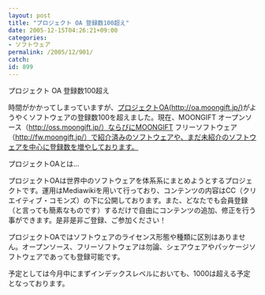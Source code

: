 ```yaml
---
layout: post
title: "プロジェクト OA 登録数100超え"
date: 2005-12-15T04:26:21+09:00
categories:
- ソフトウェア
permalink: /2005/12/901/
catch: 
id: 899
---
```

プロジェクト OA 登録数100超え  
<!--more-->  
時間がかかってしまっていますが、[プロジェクトOA(http://oa.moongift.jp/)](http://oa.moongift.jp)がようやくソフトウェアの登録数100を超えました。現在、MOONGIFT オープンソース（http://oss.moongift.jp/）ならびにMOONGIFT フリーソフトウェア（http://fw.moongift.jp/）で紹介済みのソフトウェアや、まだ未紹介のソフトウェアを中心に登録数を増やしております。  
  
プロジェクトOAとは…  
  
プロジェクトOAは世界中のソフトウェアを体系系にまとめようとするプロジェクトです。運用はMediawikiを用いて行っており、コンテンツの内容はCC（クリエイティブ・コモンズ）の下に公開しております。また、どなたでも会員登録（と言っても簡素なものです）するだけで自由にコンテンツの追加、修正を行う事ができます。是非是非ご登録、ご参加ください！  
  
プロジェクトOAではソフトウェアのライセンス形態や種類に区別はありません。オープンソース、フリーソフトウェアは勿論、シェアウェアやパッケージソフトウェアであっても登録可能です。  
  
予定としては今月中にまずインデックスレベルにおいても、1000は超える予定となっております。

